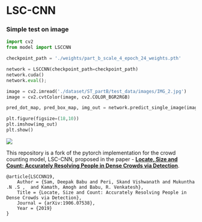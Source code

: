 # LSC-CNN

### Simple test on image

```python
import cv2
from model import LSCCNN

checkpoint_path = './weights/part_b_scale_4_epoch_24_weights.pth'

network = LSCCNN(checkpoint_path=checkpoint_path)
network.cuda()
network.eval();

image = cv2.imread('./dataset/ST_partB/test_data/images/IMG_2.jpg')
image = cv2.cvtColor(image, cv2.COLOR_BGR2RGB)

pred_dot_map, pred_box_map, img_out = network.predict_single_image(image, nms_thresh=0.25)

plt.figure(figsize=(18,10))
plt.imshow(img_out)
plt.show()

```

<img src="https://github.com/vlad3996/lsc-cnn/blob/3d8887b603aec5d68adad47c51d085fe4c6de50b/download.png"/>


This repository is a fork of the pytorch implementation for the crowd counting model, LSC-CNN, proposed in the paper - [**Locate, Size and Count: Accurately Resolving People in Dense Crowds via Detection**](https://arxiv.org/pdf/1906.07538.pdf).

```
@article{LSCCNN19,
    Author = {Sam, Deepak Babu and Peri, Skand Vishwanath and Mukuntha .N .S ,  and Kamath, Amogh and Babu, R. Venkatesh},
    Title = {Locate, Size and Count: Accurately Resolving People in Dense Crowds via Detection},
    Journal = {arXiv:1906.07538},
    Year = {2019}
}
```

